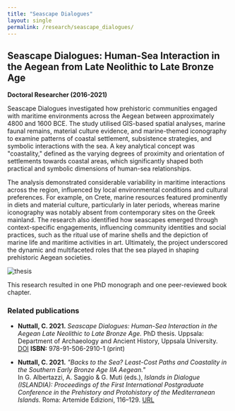 ```yaml
---
title: "Seascape Dialogues"
layout: single
permalink: /research/seascape_dialogues/
---
```


## Seascape Dialogues: Human-Sea Interaction in the Aegean from Late Neolithic to Late Bronze Age  
**Doctoral Researcher (2016-2021)**  

Seascape Dialogues investigated how prehistoric communities engaged with maritime environments across the Aegean between approximately 4800 and 1600 BCE. The study utilised GIS-based spatial analyses, marine faunal remains, material culture evidence, and marine-themed iconography to examine patterns of coastal settlement, subsistence strategies, and symbolic interactions with the sea. A key analytical concept was "coastality," defined as the varying degrees of proximity and orientation of settlements towards coastal areas, which significantly shaped both practical and symbolic dimensions of human-sea relationships.

The analysis demonstrated considerable variability in maritime interactions across the region, influenced by local environmental conditions and cultural preferences. For example, on Crete, marine resources featured prominently in diets and material culture, particularly in later periods, whereas marine iconography was notably absent from contemporary sites on the Greek mainland. The research also identified how seascapes emerged through context-specific engagements, influencing community identities and social practices, such as the ritual use of marine shells and the depiction of marine life and maritime activities in art. Ultimately, the project underscored the dynamic and multifaceted roles that the sea played in shaping prehistoric Aegean societies.

![thesis](/assets/thesis.jpg)

This research resulted in one PhD monograph and one peer-reviewed book chapter.

### Related publications

- **Nuttall, C. 2021.** *Seascape Dialogues: Human-Sea Interaction in the Aegean Late Neolithic to Late Bronze Age.* PhD thesis. Uppsala: Department of Archaeology and Ancient History, Uppsala University. [DOI](https://doi.org/10.33063/diva-457245)  **ISBN:** 978-91-506-2910-1 (print)  

- **Nuttall, C. 2021.** *"Backs to the Sea? Least-Cost Paths and Coastality in the Southern Early Bronze Age IIA Aegean."*  
  In G. Albertazzi, A. Saggio & G. Muti (eds.), *Islands in Dialogue (ISLANDIA): Proceedings of the First International Postgraduate Conference in the Prehistory and Protohistory of the Mediterranean Islands.* Roma: Artemide Edizioni, 116–129. [URL](http://urn.kb.se/resolve?urn=urn:nbn:se:uu:diva-470339)
